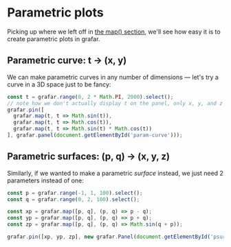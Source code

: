 # Parametric plots

Picking up where we left off in [the map() section](tutorial/3-mapping.md), we'll see how easy it is to create parametric plots in grafar.

## Parametric curve: t -> (x, y)

We can make parametric curves in any number of dimensions — let's try a curve in a 3D space just to be fancy:

<div data-sample>
  <div id="param-curve"></div>
</div>

```js
const t = grafar.range(0, 2 * Math.PI, 2000).select();
// note how we don't actually display t on the panel, only x, y, and z that depend on it
grafar.pin([
  grafar.map(t, t => Math.sin(t)),
  grafar.map(t, t => Math.cos(t)),
  grafar.map(t, t => Math.sin(t) * Math.cos(t))
], grafar.panel(document.getElementById('param-curve')));
```

## Parametric surfaces: (p, q) -> (x, y, z)

Similarly, if we wanted to make a parametric _surface_ instead, we just need 2 parameters instead of one:

<div data-sample>
  <div id="psurf"></div>
</div>

```js
const p = grafar.range(-1, 1, 100).select();
const q = grafar.range(0, 2, 100).select();

const xp = grafar.map([p, q], (p, q) => p - q);
const yp = grafar.map([p, q], (p, q) => p + q);
const zp = grafar.map([p, q], (p, q) => Math.sin(q + p));

grafar.pin([xp, yp, zp], new grafar.Panel(document.getElementById('psurf')));
```
